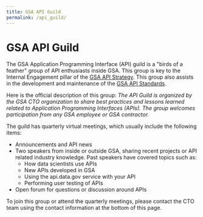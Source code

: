 ```yaml
---
title: GSA API Guild
permalink: /api_guild/
---
```


# GSA API Guild

The GSA Application Programming Interface (API) guild is a "birds of a feather" group of API enthusiasts inside GSA. This group is key to the Internal Engagement pillar of the [GSA API Strategy](/guides/API_strategy). This group also assists in the development and maintenance of the [GSA API Standards](/guides/API_standards).

Here is the official description of this group: _The API Guild is organized by the GSA CTO organization to share best practices and lessons learned related to Application Programming Interfaces (APIs). The group welcomes participation from any GSA employee or GSA contractor._

The guild has quarterly virtual meetings, which usually include the following items:

* Announcements and API news
* Two speakers from inside or outside GSA, sharing recent projects or API related industry knowledge. Past speakers have covered topics such as:
  * How data scientists use APIs
  * New APIs developed in GSA
  * Using the api.data.gov service with your API
  * Performing user testing of APIs
* Open forum for questions or discussion around APIs

To join this group or attend the quarterly meetings, please contact the CTO team using the contact information at the bottom of this page.


